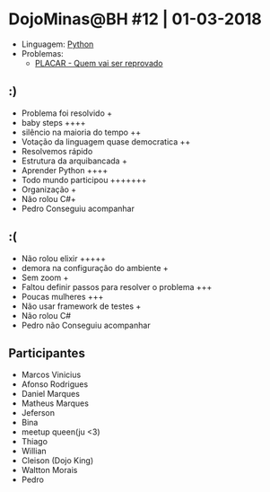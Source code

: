 # DojoMinas@BH #12 | 01-03-2018

- Linguagem: [Python](https://www.python.org/)
- Problemas:
    - [PLACAR - Quem vai ser reprovado](https://br.spoj.com/problems/PLACAR/)


## :)
 - Problema foi resolvido +
 - baby steps ++++
 - silêncio na maioria do tempo ++
 - Votação da linguagem quase democratica ++
 - Resolvemos rápido
 - Estrutura da arquibancada +
 - Aprender Python ++++
 - Todo mundo participou +++++++
 - Organização +
 - Não rolou C#+
 - Pedro Conseguiu acompanhar

## :(
  - Não rolou elixir +++++
 - demora na configuração do ambiente +
 - Sem zoom +
 - Faltou definir passos para resolver o problema +++
 - Poucas mulheres +++
 - Não usar framework de testes +
 - Não rolou C#
 - Pedro não Conseguiu acompanhar

## Participantes

  - Marcos Vinicius
  - Afonso Rodrigues
  - Daniel Marques
  - Matheus Marques
  - Jeferson
  - Bina
  - meetup queen(ju <3)
  - Thiago
  - Willian
  - Cleison (Dojo King)
  - Waltton Morais
  - Pedro
